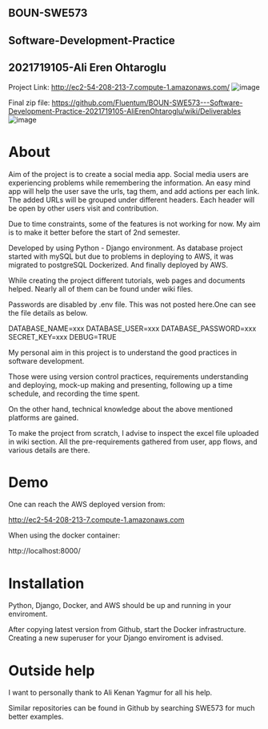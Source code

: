 ##              BOUN-SWE573

##      Software-Development-Practice

##        2021719105-Ali Eren Ohtaroglu

Project Link:	http://ec2-54-208-213-7.compute-1.amazonaws.com/
![image](https://user-images.githubusercontent.com/115422651/210386617-1b01b4ab-7b89-4fd5-8956-b3b77896768d.png)

Final zip file:	https://github.com/Fluentum/BOUN-SWE573---Software-Development-Practice-2021719105-AliErenOhtaroglu/wiki/Deliverables
![image](https://user-images.githubusercontent.com/115422651/210386639-54a444b9-a2c7-4d89-9ca8-70990126bfaf.png)



# About

Aim of the project is to create a social media app. Social media users are experiencing problems while remembering the information.
An easy mind app will help the user save the urls, tag them, and add actions per each link. The added URLs will be grouped under different headers.
Each header will be open by other users visit and contribution. 

Due to time constraints, some of the features is not working for now. My aim is to make it better before the start of 2nd semester.

Developed by using Python - Django environment. As database project started with mySQL but due to problems in deploying to AWS, it was migrated to postgreSQL Dockerized. And finally deployed by AWS.

While creating the project different tutorials, web pages and documents helped. Nearly all of them can be found under wiki files. 

Passwords are disabled by .env file. This was not posted here.One can see the file details as below. 

DATABASE_NAME=xxx
DATABASE_USER=xxx
DATABASE_PASSWORD=xxx
SECRET_KEY=xxx
DEBUG=TRUE

My personal aim in this project is to understand the good practices in software development. 

Those were using version control practices, requirements understanding and deploying, mock-up making and presenting, following up a time schedule, and recording the time spent.

On the other hand, technical knowledge about the above mentioned platforms are gained. 

To make the project from scratch, I advise to inspect the excel file uploaded in wiki section. All the pre-requirements gathered from user, app flows, and various details are there.

# Demo

One can reach the AWS deployed version from:

http://ec2-54-208-213-7.compute-1.amazonaws.com

When using the docker container:

http://localhost:8000/

# Installation

Python, Django, Docker, and AWS should be up and running in your enviroment. 

After copying latest version from Github, start the Docker infrastructure. Creating a new superuser for your Django enviroment is advised.

# Outside help

I want to personally thank to Ali Kenan Yagmur for all his help.

Similar repositories can be found in Github by searching SWE573 for much better examples. 

